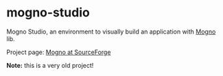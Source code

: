 # mogno-studio

Mogno Studio, an environment to visually build an application with [Mogno](https://github.com/itamarc/mogno) lib.

Project page: [Mogno at SourceForge](https://sourceforge.net/projects/mogno/)

**Note:** this is a very old project!
